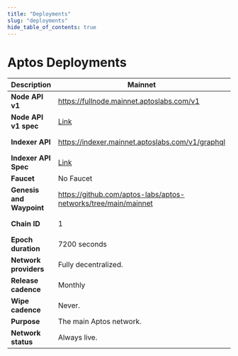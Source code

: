 ```yaml
---
title: "Deployments"
slug: "deployments"
hide_table_of_contents: true
---
```


# Aptos Deployments

|Description                                 |Mainnet | Testnet | Devnet |
|--------------------------------------------|---|---|---|
|**Node API v1**             | https://fullnode.mainnet.aptoslabs.com/v1 | https://fullnode.testnet.aptoslabs.com/v1 | https://fullnode.devnet.aptoslabs.com/v1 |
|**Node API v1 spec**        | <a href="https://fullnode.mainnet.aptoslabs.com/v1/spec#/">Link</a> | <a href="https://fullnode.testnet.aptoslabs.com/v1/spec#/">Link</a> | <a href="https://fullnode.devnet.aptoslabs.com/v1/spec#/">Link</a> |
|**Indexer API**          | https://indexer.mainnet.aptoslabs.com/v1/graphql | https://indexer-testnet.staging.gcp.aptosdev.com/v1/graphql | https://indexer-devnet.staging.gcp.aptosdev.com/v1/graphql |
|**Indexer API Spec**     | <a href="https://cloud.hasura.io/public/graphiql?endpoint=https://indexer.mainnet.aptoslabs.com/v1/graphql">Link</a> | <a href="https://cloud.hasura.io/public/graphiql?endpoint=https://indexer-testnet.staging.gcp.aptosdev.com/v1/graphql">Link</a> | <a href="https://cloud.hasura.io/public/graphiql?endpoint=https://indexer-devnet.staging.gcp.aptosdev.com/v1/graphql">Link</a> |
|**Faucet**               | No Faucet | https://faucet.testnet.aptoslabs.com/ | https://faucet.devnet.aptoslabs.com/ |
|**Genesis and Waypoint** | https://github.com/aptos-labs/aptos-networks/tree/main/mainnet | https://github.com/aptos-labs/aptos-networks/tree/main/testnet| https://github.com/aptos-labs/aptos-networks/tree/main/devnet |
|**Chain ID**             | 1 | 2 | [On Aptos Explorer **select Devnet from top right**](https://explorer.aptoslabs.com/?network=Devnet).|
|**Epoch duration**       | 7200 seconds |7200 seconds | 7200 seconds |
|**Network providers**    | Fully decentralized. | Managed by Aptos Labs on behalf of Aptos Foundation. | Managed by Aptos Labs on behalf of Aptos Foundation. |
|**Release cadence**      | Monthly | Monthly | Weekly |
|**Wipe cadence**         | Never. | Never. | On update. |
|**Purpose**              | The main Aptos network. | Long-lived test network. | Bleeding edge and exploratory. |
|**Network status**       | Always live. | Always live. | Almost always live, with brief interruptions during updates. |
